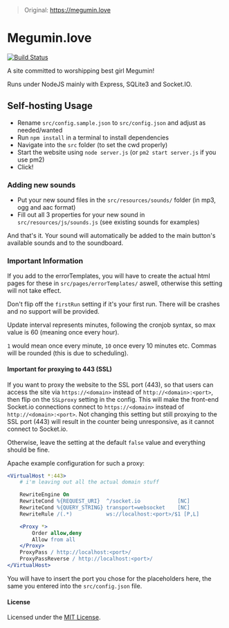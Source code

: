 >Original: https://megumin.love

# Megumin.love

[![Build Status](https://travis-ci.org/robflop/megumin.love.svg?branch=master)](https://travis-ci.org/robflop/Megumin.love)

A site committed to worshipping best girl Megumin!

Runs under NodeJS mainly with Express, SQLite3 and Socket.IO.

## Self-hosting Usage

- Rename `src/config.sample.json` to `src/config.json` and adjust as needed/wanted
- Run `npm install` in a terminal to install dependencies
- Navigate into the `src` folder (to set the cwd properly)
- Start the website using `node server.js` (or `pm2 start server.js` if you use pm2)
- Click!

### Adding new sounds

- Put your new sound files in the `src/resources/sounds/` folder (in mp3, ogg and aac format)
- Fill out all 3 properties for your new sound in `src/resources/js/sounds.js` (see existing sounds for examples)

And that's it. Your sound will automatically be added to the main button's available sounds and to the soundboard.

### Important Information

If you add to the errorTemplates, you will have to create the actual html pages for these in `src/pages/errorTemplates/` aswell, otherwise this setting will not take effect.

Don't flip off the `firstRun` setting if it's your first run. There will be crashes and no support will be provided.

Update interval represents minutes, following the cronjob syntax, so max value is 60 (meaning once every hour).

`1` would mean once every minute, `10` once every 10 minutes etc. Commas will be rounded (this is due to scheduling).

#### Important for proxying to 443 (SSL)

If you want to proxy the website to the SSL port (443), so that users can access the site via `https://<domain>` instead of `http://<domain>:<port>`, then flip on the `SSLproxy` setting in the config.
This will make the front-end Socket.io connections connect to `https://<domain>` instead of `http://<domain>:<port>`.
Not changing this setting but still proxying to the SSL port (443) will result in the counter being unresponsive, as it cannot connect to Socket.io.

Otherwise, leave the setting at the default `false` value and everything should be fine.

Apache example configuration for such a proxy:

```apache
<VirtualHost *:443>
    # i'm leaving out all the actual domain stuff

    RewriteEngine On
    RewriteCond %{REQUEST_URI}  ^/socket.io            [NC]
    RewriteCond %{QUERY_STRING} transport=websocket    [NC]
    RewriteRule /(.*)           ws://localhost:<port>/$1 [P,L]

    <Proxy *>
        Order allow,deny
        Allow from all
    </Proxy>
    ProxyPass / http://localhost:<port>/
    ProxyPassReverse / http://localhost:<port>/
</VirtualHost>
```

You will have to insert the port you chose for the placeholders here, the same you entered into the `src/config.json` file.

#### License

Licensed under the [MIT License](LICENSE.md).
